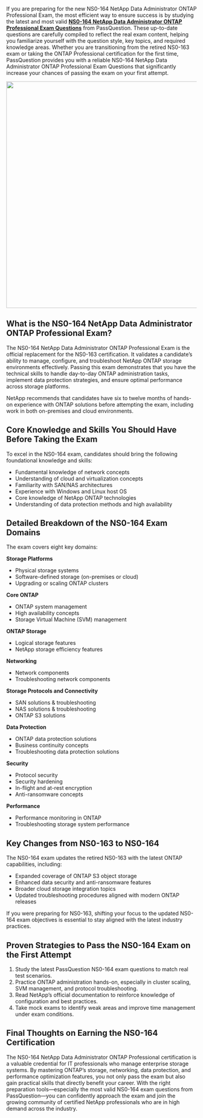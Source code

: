<p>If you are preparing for the new NS0-164 NetApp Data Administrator ONTAP Professional Exam, the most efficient way to ensure success is by studying the latest and most valid <strong><a href="https://www.passquestion.com/ns0-164.html">NS0-164 NetApp Data Administrator ONTAP Professional Exam Questions</a></strong> from PassQuestion. These up-to-date questions are carefully compiled to reflect the real exam content, helping you familiarize yourself with the question style, key topics, and required knowledge areas. Whether you are transitioning from the retired NS0-163 exam or taking the ONTAP Professional certification for the first time, PassQuestion provides you with a reliable NS0-164 NetApp Data Administrator ONTAP Professional Exam Questions that significantly increase your chances of passing the exam on your first attempt.</p>

<p><img alt="" src="https://www.passquestion.com/uploads/pqcom/images/20250808/92ca5da7305997ed0fc9fbc56dfe02e4.jpg" style="height:600px; width:600px" /></p>

<h2><strong>What is the NS0-164 NetApp Data Administrator ONTAP Professional Exam?</strong></h2>

<p>The NS0-164 NetApp Data Administrator ONTAP Professional Exam is the official replacement for the NS0-163 certification. It validates a candidate&rsquo;s ability to manage, configure, and troubleshoot NetApp ONTAP storage environments effectively. Passing this exam demonstrates that you have the technical skills to handle day-to-day ONTAP administration tasks, implement data protection strategies, and ensure optimal performance across storage platforms.</p>

<p>NetApp recommends that candidates have six to twelve months of hands-on experience with ONTAP solutions before attempting the exam, including work in both on-premises and cloud environments.</p>

<h2><strong>Core Knowledge and Skills You Should Have Before Taking the Exam</strong></h2>

<p>To excel in the NS0-164 exam, candidates should bring the following foundational knowledge and skills:</p>

<ul>
	<li>Fundamental knowledge of network concepts</li>
	<li>Understanding of cloud and virtualization concepts</li>
	<li>Familiarity with SAN/NAS architectures</li>
	<li>Experience with Windows and Linux host OS</li>
	<li>Core knowledge of NetApp ONTAP technologies</li>
	<li>Understanding of data protection methods and high availability</li>
</ul>

<h2><strong>Detailed Breakdown of the NS0-164 Exam Domains</strong></h2>

<p>The exam covers eight key domains:</p>

<p><strong>Storage Platforms</strong></p>

<ul>
	<li>Physical storage systems</li>
	<li>Software-defined storage (on-premises or cloud)</li>
	<li>Upgrading or scaling ONTAP clusters</li>
</ul>

<p><strong>Core ONTAP</strong></p>

<ul>
	<li>ONTAP system management</li>
	<li>High availability concepts</li>
	<li>Storage Virtual Machine (SVM) management</li>
</ul>

<p><strong>ONTAP Storage</strong></p>

<ul>
	<li>Logical storage features</li>
	<li>NetApp storage efficiency features</li>
</ul>

<p><strong>Networking</strong></p>

<ul>
	<li>Network components</li>
	<li>Troubleshooting network components</li>
</ul>

<p><strong>Storage Protocols and Connectivity</strong></p>

<ul>
	<li>SAN solutions &amp; troubleshooting</li>
	<li>NAS solutions &amp; troubleshooting</li>
	<li>ONTAP S3 solutions</li>
</ul>

<p><strong>Data Protection</strong></p>

<ul>
	<li>ONTAP data protection solutions</li>
	<li>Business continuity concepts</li>
	<li>Troubleshooting data protection solutions</li>
</ul>

<p><strong>Security</strong></p>

<ul>
	<li>Protocol security</li>
	<li>Security hardening</li>
	<li>In-flight and at-rest encryption</li>
	<li>Anti-ransomware concepts</li>
</ul>

<p><strong>Performance</strong></p>

<ul>
	<li>Performance monitoring in ONTAP</li>
	<li>Troubleshooting storage system performance</li>
</ul>

<h2><strong>Key Changes from NS0-163 to NS0-164</strong></h2>

<p>The NS0-164 exam updates the retired NS0-163 with the latest ONTAP capabilities, including:</p>

<ul>
	<li>Expanded coverage of ONTAP S3 object storage</li>
	<li>Enhanced data security and anti-ransomware features</li>
	<li>Broader cloud storage integration topics</li>
	<li>Updated troubleshooting procedures aligned with modern ONTAP releases</li>
</ul>

<p>If you were preparing for NS0-163, shifting your focus to the updated NS0-164 exam objectives is essential to stay aligned with the latest industry practices.</p>

<h2><strong>Proven Strategies to Pass the NS0-164 Exam on the First Attempt</strong></h2>

<ol>
	<li>Study the latest PassQuestion NS0-164 exam questions to match real test scenarios.</li>
	<li>Practice ONTAP administration hands-on, especially in cluster scaling, SVM management, and protocol troubleshooting.</li>
	<li>Read NetApp&rsquo;s official documentation to reinforce knowledge of configuration and best practices.</li>
	<li>Take mock exams to identify weak areas and improve time management under exam conditions.</li>
</ol>

<h2><strong>Final Thoughts on Earning the NS0-164 Certification</strong></h2>

<p>The NS0-164 NetApp Data Administrator ONTAP Professional certification is a valuable credential for IT professionals who manage enterprise storage systems. By mastering ONTAP&rsquo;s storage, networking, data protection, and performance optimization features, you not only pass the exam but also gain practical skills that directly benefit your career. With the right preparation tools&mdash;especially the most valid NS0-164 exam questions from PassQuestion&mdash;you can confidently approach the exam and join the growing community of certified NetApp professionals who are in high demand across the industry.</p>

<p><!-- notionvc: 91739cf7-bd03-431f-98b3-79e4afa3546d --></p>
